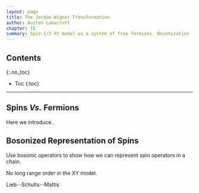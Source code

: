 ```yaml
---
layout: page
title: The Jordan-Wigner Transformation
author: Austen Lamacraft
chapter: 15
summary: Spin-1/2 XY model as a system of free fermions. Bosonization
---
```


## Contents
{:.no_toc}

* Toc
{:toc}

---

## Spins _Vs._ Fermions

Here we introduce..

## Bosonized Representation of Spins

Use bosonic operators to show how we can represent spin operators in a chain.


No long range order in the XY model.

Lieb--Schults--Mattis

